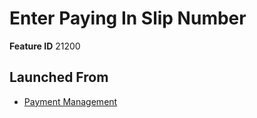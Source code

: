 # Enter Paying In Slip Number

**Feature ID** 21200

## Launched From

- [Payment Management](Payment%20Management.md)











































































